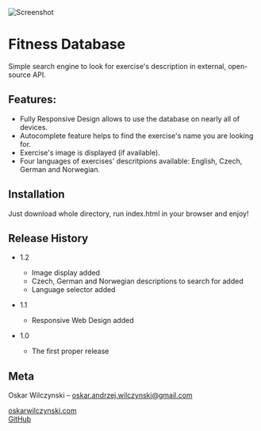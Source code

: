 ![Screenshot](https://snag.gy/qKLklo.jpg)

# Fitness Database
Simple search engine to look for exercise's description in external, open-source API.

## Features:
* Fully Responsive Design allows to use the database on nearly all of devices.
* Autocomplete feature helps to find the exercise's name you are looking for.
* Exercise's image is displayed (if available).
* Four languages of exercises' descritpions available: English, Czech, German and Norwegian.

## Installation

Just download whole directory, run index.html in your browser and enjoy!

## Release History
* 1.2
    * Image display added
    * Czech, German and Norwegian descriptions to search for added
    * Language selector added

* 1.1
    * Responsive Web Design added

* 1.0
    * The first proper release

## Meta

Oskar Wilczynski – oskar.andrzej.wilczynski@gmail.com

[oskarwilczynski.com](http://oskarwilczynski.com/)<br/>
[GitHub](https://github.com/oskarwilczynski)
